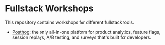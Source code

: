# Fullstack Workshops

This repository contains workshops for different fullstack tools.

- [Posthog](https://posthog.com/): the only all-in-one platform for product analytics, feature flags, session replays,
  A/B testing, and surveys that's built for developers.
